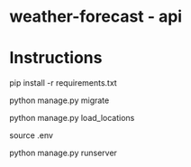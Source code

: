 # weather-forecast - api

# Instructions

pip install -r requirements.txt

python manage.py migrate

python manage.py load_locations

source .env

python manage.py runserver

